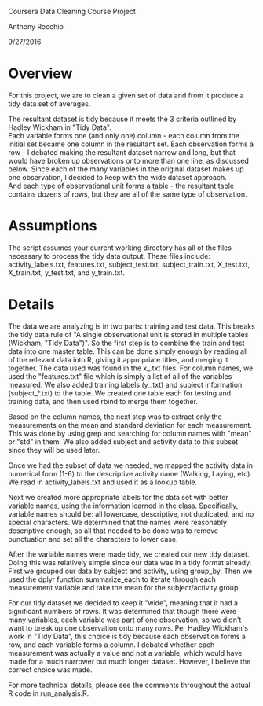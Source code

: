 Coursera Data Cleaning Course Project

Anthony Rocchio

9/27/2016


# Overview

For this project, we are to clean a given set of data and from it produce a tidy data set of averages.

The resultant dataset is tidy because it meets the 3 criteria outlined by Hadley Wickham in "Tidy Data".  
Each variable forms one (and only one) column - each column from the initial set became one column in the resultant set. 
Each observation forms a row - I debated making the resultant dataset narrow and long, but that would have broken up observations
onto more than one line, as discussed below.  Since each of the many variables in the original dataset makes up one observation,
I decided to keep with the wide dataset approach.  
And each type of observational unit forms a table - the resultant table contains dozens of rows, but they are all of the same
type of observation.

# Assumptions

The script assumes your current working directory has all of the files necessary to process the tidy data output.  These files include:
activity_labels.txt, features.txt, subject_test.txt, subject_train.txt, X_test.txt, X_train.txt, y_test.txt, and y_train.txt.

# Details

The data we are analyzing is in two parts: training and test data.  This breaks the tidy data rule of 
"A single observational unit is stored in multiple tables (Wickham, "Tidy Data")".  So the first step is 
to combine the train and test data into one master table.  This can be done simply enough by reading 
all of the relevant data into R, giving it appropriate titles, and merging it together.  The data used 
was found in the x\_.txt files.  For column names, we used the "features.txt" file which is simply a list 
of all of the variables measured.  We also added training labels (y\_.txt) and subject information (subject_*.txt) 
to the table.  We created one table each for testing and training data, and then used rbind to merge them together.

Based on the column names, the next step was to extract only the measurements on the mean and standard deviation for 
each measurement.  This was done by using grep and searching for column names with "mean" or "std" in them.  We also 
added subject and activity data to this subset since they will be used later.

Once we had the subset of data we needed, we mapped the activity data in numerical form (1-6) to the descriptive 
activity name (Walking, Laying, etc).  We read in activity_labels.txt and used it as a lookup table.

Next we created more appropriate labels for the data set with better variable names, using the information learned 
in the class.  Specifically, variable names should be: all lowercase, descriptive, not duplicated, and no special 
characters.  We determined that the names were reasonably descriptive enough, so all that needed to be done was to remove 
punctuation and set all the characters to lower case.

After the variable names were made tidy, we created our new tidy dataset.  Doing this was relatively simple since our data 
was in a tidy format already.  First we grouped our data by subject and activity, using group_by.  Then we used the dplyr function 
summarize_each to iterate through each measurement variable and take the mean for the subject/activity group.

For our tidy dataset we decided to keep it "wide", meaning that it had a significant numbers of rows.  It was determined 
that though there were many variables, each variable was part of one observation, so we didn't want to break up one observation 
onto many rows.  Per Hadley Wickham's work in "Tidy Data", this choice is tidy because each observation forms a row, and each variable 
forms a column.  I debated whether each measurement was actually a value and not a variable, which would have made for a much narrower 
but much longer dataset.  However, I believe the correct choice was made.

For more technical details, please see the comments throughout the actual R code in run_analysis.R.
